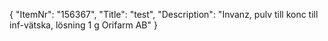 {
  "ItemNr": "156367",
  "Title": "test",
  "Description": "Invanz, pulv till konc till inf-vätska, lösning 1 g Orifarm AB"
}